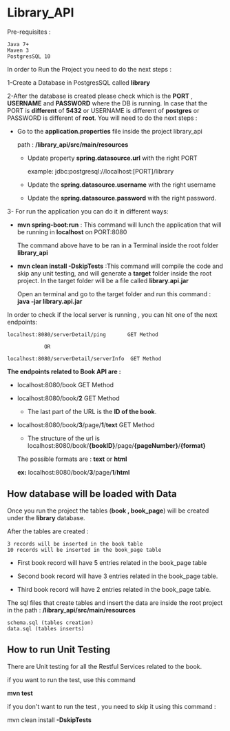 # Library_API



Pre-requisites : 

    Java 7+
    Maven 3
    PostgresSQL 10


In order to Run the Project you need to do the next steps :

1-Create a Database in PostgresSQL called **library**

2-After the database is created please check which is the **PORT** , **USERNAME** and **PASSWORD** where the DB is running. In case that the PORT is **different** of **5432** or USERNAME is different of **postgres**  or PASSWORD is different of **root**. You will need to do the next steps :

* Go to the **application.properties** file
inside the project library_api

    path :  **/library_api/src/main/resources**

    * Update property **spring.datasource.url** with  the right PORT

      example: jdbc:postgresql://localhost:[PORT]/library

    * Update the **spring.datasource.username** with the     right username
    
    * Update the **spring.datasource.password** with the right password.

3- For run the application you can do it in different ways:

* **mvn spring-boot:run** : This command will lunch the application that will be running in **localhost** on PORT:8080

    The command above have to be ran in a Terminal inside the root folder **library_api**

* **mvn clean install -DskipTests** :This command will compile the code and skip any unit testing,  and will generate a **target** folder inside the root project. In the target folder will be a file called **library.api.jar**

    Open an terminal and go to the target folder and run this command : **java -jar library.api.jar**

In order to check if the local server is running , you can hit one of the next endpoints:

    localhost:8080/serverDetail/ping       GET Method

                OR

    localhost:8080/serverDetail/serverInfo  GET Method


**The endpoints related to Book API are :**

* localhost:8080/book          GET Method
* localhost:8080/book/**2**    GET Method

    * The last part of the URL is the **ID of the book**.
* localhost:8080/book/**3**/page/**1**/**text**     GET Method

    * The structure of the  url is  localhost:8080/book/**{bookID}**/page/**{pageNumber}**/**{format}** 

    The possible formats  are : **text** or **html**

    **ex:**  localhost:8080/book/**3**/page/**1**/**html**




## How database will be loaded with Data

Once you run the project the tables (**book , book_page**) will be created under the **library** database.

After the tables are created : 
    
    3 records will be inserted in the book table
    10 records will be inserted in the book_page table

* First book record will have 5 entries related in the book_page table

* Second book record will have 3 entries related in the book_page table.

* Third book record will have 2 entries related in the book_page table.

The sql files that create tables and insert the data are inside the root project in the path :  **/library_api/src/main/resources**
    
    schema.sql (tables creation)
    data.sql (tables inserts) 



## How to run Unit Testing

There are Unit testing for all the Restful Services related to the book.

if you want to run the test, use this command

 **mvn test** 

 if you don't want to run the test , you need to skip it using this command :

 mvn clean install **-DskipTests**